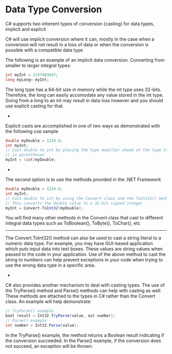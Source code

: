 # Data Type Conversion

C# supports two inherent types of conversion (casting) for data types, implicit and explicit

C# will use implicit conversion where it can, mostly in the case when a conversion will not result in a loss of data or when the conversion is possible with a compatible data type

The following is an example of an implicit data conversion. Converting from smaller to larger integral types:

```java
int myInt = 2147483647;
long myLong= myInt;
```

The long type has a 64-bit size in memory while the int type uses 32-bits.  Therefore, the long can easily accomodate any value stored in the int type. Going from a long to an int may result in data loss however and you should use explicit casting for that.

-

Explicit casts are accomplished in one of two ways as demonstrated with the following coe sample

```java
double myDouble = 1234.6;
int myInt;
// Cast double to int by placing the type modifier ahead of the type to be converted
// in parentheses
myInt = (int)myDouble;
```

-

The second option is to use the methods provided in the .NET Framework

```java
double myDouble = 1234.6;
int myInt;
// Cast double to int by using the Convert class and the ToInt32() method.
// This converts the double value to a 32-bit signed integer
myInt = Convert.ToInt32(myDouble);
```

You will find many other methods in the Convert class that cast to different integral data types such as ToBoolean(), ToByte(), ToChar(), etc

***

The Convert.ToInt32() method can also be used to cast a string literal to a numeric data type. For example, you may have GUI-based application which puts input data into text boxes. These values are string values when passed to the code in your application. Use of the above method to cast the string to numbers can help prevent exceptions in your code when trying to use the wrong data type in a specific area.

-

C# also provides another mechanism to deal with casting types. The use of the TryParse() method and Parse() methods can help with casting as well. These methods are attached to the types in C# rather than the Convert class. An example will help demonstrate:

```java
// TryParse() example
bool result = Int32.TryParse(value, out number);
// Parse() example
int number = Int32.Parse(value);
```

In the TryParse() example, the method returns a Boolean result indicating if the conversion succeeded.   In the Parse() example, if the conversion does not succeed, an exception will be thrown.
